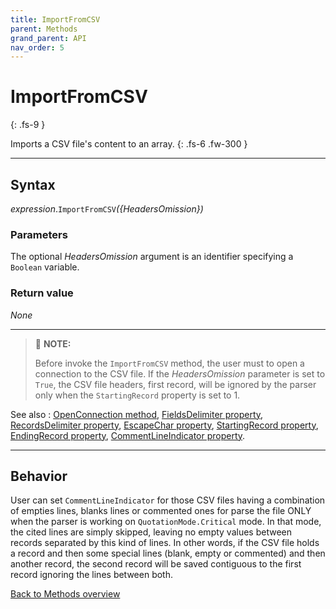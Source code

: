 ```yaml
---
title: ImportFromCSV
parent: Methods
grand_parent: API
nav_order: 5
---
```


# ImportFromCSV
{: .fs-9 }

Imports a CSV file's content to an array.
{: .fs-6 .fw-300 }

---

## Syntax

*expression*.`ImportFromCSV`*({HeadersOmission})*

### Parameters

The optional *HeadersOmission* argument is an identifier specifying a `Boolean` variable.

### Return value

_None_

---

>:pencil: **NOTE:**
>
> Before invoke the `ImportFromCSV` method, the user must to open a connection to the CSV file. If the *HeadersOmission* parameter is set to `True`, the CSV file headers, first record, will be ignored by the parser only when the `StartingRecord` property is set to 1. 

See also
: [OpenConnection method](https://ws-garcia.github.io/VBA-CSV-interface/api/methods/openconnection.html), [FieldsDelimiter property](https://ws-garcia.github.io/VBA-CSV-interface/api/properties/fieldsdelimiter.html), [RecordsDelimiter property](https://ws-garcia.github.io/VBA-CSV-interface/api/properties/recordsdelimiter.html), [EscapeChar property](https://ws-garcia.github.io/VBA-CSV-interface/api/properties/escapechar.html), [StartingRecord property](https://ws-garcia.github.io/VBA-CSV-interface/api/properties/startingrecord.html), [EndingRecord property](https://ws-garcia.github.io/VBA-CSV-interface/api/properties/endingrecord.html), [CommentLineIndicator property](https://ws-garcia.github.io/VBA-CSV-interface/api/properties/commentlineindicator.html).

---

## Behavior

User can set `CommentLineIndicator` for those CSV files having a combination of empties lines, blanks lines or commented ones for parse the file ONLY when the parser is working on `QuotationMode.Critical` mode. In that mode, the cited lines are simply skipped, leaving no empty values between records separated by this kind of lines. In other words, if the CSV file holds a record and then some special lines (blank, empty or commented) and then another record, the second record will be saved contiguous to the first record ignoring the lines between both.

[Back to Methods overview](https://ws-garcia.github.io/VBA-CSV-interface/api/methods/)

